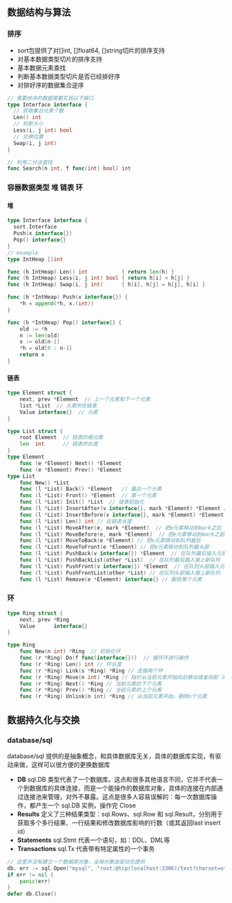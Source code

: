 ## 数据结构与算法
### 排序
* sort包提供了对[]int, []float64, []string切片的排序支持
* 对基本数据类型切片的排序支持
* 基本数据元素查找
* 判断基本数据类型切片是否已经排好序
* 对排好序的数据集合逆序

```go
// 需要排序的数据需要实现以下接口
type Interface interface {
  // 获取集合元素个数
  Len() int
  // 判断大小
  Less(i, j int) bool
  // 交换位置
  Swap(i, j int)
}

// 利用二分法查找
func Search(n int, f func(int) bool) int
```
### 容器数据类型 堆 链表 环
#### 堆
```go
type Interface interface {
  sort.Interface
  Push(x interface{})
  Pop() interface{}
}
// example
type IntHeap []int

func (h IntHeap) Len() int           { return len(h) }
func (h IntHeap) Less(i, j int) bool { return h[i] < h[j] }
func (h IntHeap) Swap(i, j int)      { h[i], h[j] = h[j], h[i] }

func (h *IntHeap) Push(x interface{}) {
    *h = append(*h, x.(int))
}

func (h *IntHeap) Pop() interface{} {
    old := *h
    n := len(old)
    x := old[n-1]
    *h = old[0 : n-1]
    return x
}
```
#### 链表
```go
type Element struct {
    next, prev *Element  // 上一个元素和下一个元素
    list *List  // 元素所在链表
    Value interface{}  // 元素
}

type List struct {
    root Element  // 链表的根元素
    len  int      // 链表的长度
}
type Element
    func (e *Element) Next() *Element
    func (e *Element) Prev() *Element
type List
    func New() *List
    func (l *List) Back() *Element   // 最后一个元素
    func (l *List) Front() *Element  // 第一个元素
    func (l *List) Init() *List  // 链表初始化
    func (l *List) InsertAfter(v interface{}, mark *Element) *Element // 在某个元素后插入
    func (l *List) InsertBefore(v interface{}, mark *Element) *Element  // 在某个元素前插入
    func (l *List) Len() int // 在链表长度
    func (l *List) MoveAfter(e, mark *Element)  // 把e元素移动到mark之后
    func (l *List) MoveBefore(e, mark *Element)  // 把e元素移动到mark之前
    func (l *List) MoveToBack(e *Element) // 把e元素移动到队列最后
    func (l *List) MoveToFront(e *Element) // 把e元素移动到队列最头部
    func (l *List) PushBack(v interface{}) *Element  // 在队列最后插入元素
    func (l *List) PushBackList(other *List)  // 在队列最后插入接上新队列
    func (l *List) PushFront(v interface{}) *Element  // 在队列头部插入元素
    func (l *List) PushFrontList(other *List) // 在队列头部插入接上新队列
    func (l *List) Remove(e *Element) interface{} // 删除某个元素
```

### 环
```go
type Ring struct {
    next, prev *Ring
    Value      interface{}
}

type Ring
    func New(n int) *Ring  // 初始化环
    func (r *Ring) Do(f func(interface{}))  // 循环环进行操作
    func (r *Ring) Len() int // 环长度
    func (r *Ring) Link(s *Ring) *Ring // 连接两个环
    func (r *Ring) Move(n int) *Ring // 指针从当前元素开始向后移动或者向前（n可以为负数）
    func (r *Ring) Next() *Ring // 当前元素的下个元素
    func (r *Ring) Prev() *Ring // 当前元素的上个元素
    func (r *Ring) Unlink(n int) *Ring // 从当前元素开始，删除n个元素
```

## 数据持久化与交换
### database/sql
database/sql 提供的是抽象概念，和具体数据库无关，具体的数据库实现，有驱动来做，这样可以很方便的更换数据库
* **DB** sql.DB 类型代表了一个数据库。这点和很多其他语言不同，它并不代表一个到数据库的具体连接，而是一个能操作的数据库对象，具体的连接在内部通过连接池来管理，对外不暴露。这点是很多人容易误解的：每一次数据库操作，都产生一个 sql.DB 实例，操作完 Close
* **Results** 定义了三种结果类型：sql.Rows、sql.Row 和 sql.Result，分别用于获取多个多行结果、一行结果和修改数据库影响的行数（或其返回last insert id）
* **Statements** sql.Stmt 代表一个语句，如：DDL、DML等
* **Transactions** sql.Tx 代表带有特定属性的一个事务
```go
// 这里并没有建立一个数据库对象，全局对象由驱动包提供
db, err := sql.Open("mysql", "root:@tcp(localhost:3306)/test?charset=utf8")
if err != nil {
    panic(err)
}
defer db.Close()
```
